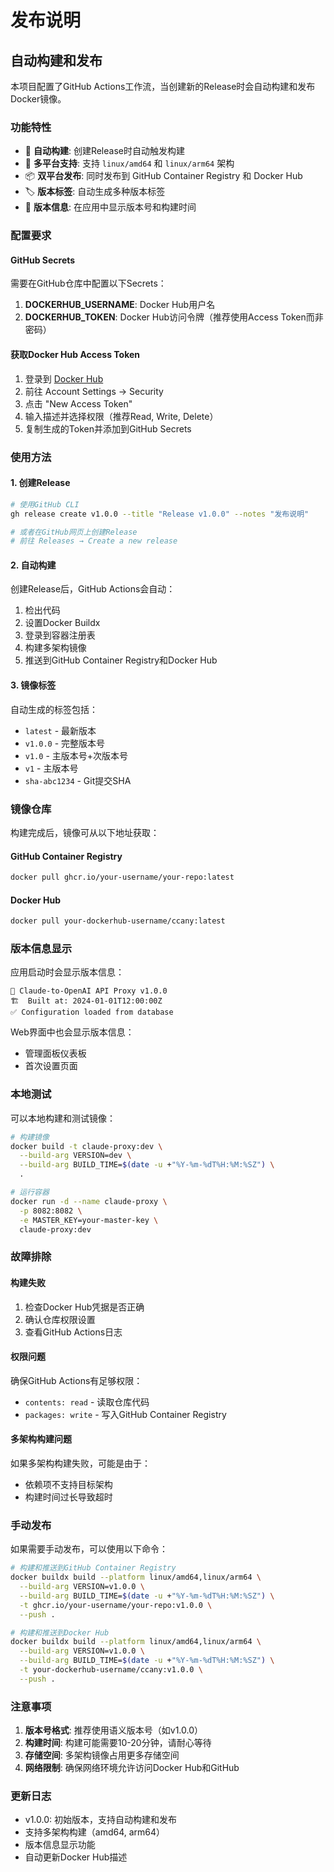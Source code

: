 # 发布说明

## 自动构建和发布

本项目配置了GitHub Actions工作流，当创建新的Release时会自动构建和发布Docker镜像。

### 功能特性

- 🚀 **自动构建**: 创建Release时自动触发构建
- 🐳 **多平台支持**: 支持 `linux/amd64` 和 `linux/arm64` 架构
- 📦 **双平台发布**: 同时发布到 GitHub Container Registry 和 Docker Hub
- 🏷️ **版本标签**: 自动生成多种版本标签
- 🔧 **版本信息**: 在应用中显示版本号和构建时间

### 配置要求

#### GitHub Secrets

需要在GitHub仓库中配置以下Secrets：

1. **DOCKERHUB_USERNAME**: Docker Hub用户名
2. **DOCKERHUB_TOKEN**: Docker Hub访问令牌（推荐使用Access Token而非密码）

#### 获取Docker Hub Access Token

1. 登录到 [Docker Hub](https://hub.docker.com/)
2. 前往 Account Settings → Security
3. 点击 "New Access Token"
4. 输入描述并选择权限（推荐Read, Write, Delete）
5. 复制生成的Token并添加到GitHub Secrets

### 使用方法

#### 1. 创建Release

```bash
# 使用GitHub CLI
gh release create v1.0.0 --title "Release v1.0.0" --notes "发布说明"

# 或者在GitHub网页上创建Release
# 前往 Releases → Create a new release
```

#### 2. 自动构建

创建Release后，GitHub Actions会自动：

1. 检出代码
2. 设置Docker Buildx
3. 登录到容器注册表
4. 构建多架构镜像
5. 推送到GitHub Container Registry和Docker Hub

#### 3. 镜像标签

自动生成的标签包括：

- `latest` - 最新版本
- `v1.0.0` - 完整版本号
- `v1.0` - 主版本号+次版本号
- `v1` - 主版本号
- `sha-abc1234` - Git提交SHA

### 镜像仓库

构建完成后，镜像可从以下地址获取：

#### GitHub Container Registry
```bash
docker pull ghcr.io/your-username/your-repo:latest
```

#### Docker Hub
```bash
docker pull your-dockerhub-username/ccany:latest
```

### 版本信息显示

应用启动时会显示版本信息：

```
🚀 Claude-to-OpenAI API Proxy v1.0.0
🏗️  Built at: 2024-01-01T12:00:00Z
✅ Configuration loaded from database
```

Web界面中也会显示版本信息：
- 管理面板仪表板
- 首次设置页面

### 本地测试

可以本地构建和测试镜像：

```bash
# 构建镜像
docker build -t claude-proxy:dev \
  --build-arg VERSION=dev \
  --build-arg BUILD_TIME=$(date -u +"%Y-%m-%dT%H:%M:%SZ") \
  .

# 运行容器
docker run -d --name claude-proxy \
  -p 8082:8082 \
  -e MASTER_KEY=your-master-key \
  claude-proxy:dev
```

### 故障排除

#### 构建失败

1. 检查Docker Hub凭据是否正确
2. 确认仓库权限设置
3. 查看GitHub Actions日志

#### 权限问题

确保GitHub Actions有足够权限：
- `contents: read` - 读取仓库代码
- `packages: write` - 写入GitHub Container Registry

#### 多架构构建问题

如果多架构构建失败，可能是由于：
- 依赖项不支持目标架构
- 构建时间过长导致超时

### 手动发布

如果需要手动发布，可以使用以下命令：

```bash
# 构建和推送到GitHub Container Registry
docker buildx build --platform linux/amd64,linux/arm64 \
  --build-arg VERSION=v1.0.0 \
  --build-arg BUILD_TIME=$(date -u +"%Y-%m-%dT%H:%M:%SZ") \
  -t ghcr.io/your-username/your-repo:v1.0.0 \
  --push .

# 构建和推送到Docker Hub
docker buildx build --platform linux/amd64,linux/arm64 \
  --build-arg VERSION=v1.0.0 \
  --build-arg BUILD_TIME=$(date -u +"%Y-%m-%dT%H:%M:%SZ") \
  -t your-dockerhub-username/ccany:v1.0.0 \
  --push .
```

### 注意事项

1. **版本号格式**: 推荐使用语义版本号（如v1.0.0）
2. **构建时间**: 构建可能需要10-20分钟，请耐心等待
3. **存储空间**: 多架构镜像占用更多存储空间
4. **网络限制**: 确保网络环境允许访问Docker Hub和GitHub

### 更新日志

- v1.0.0: 初始版本，支持自动构建和发布
- 支持多架构构建（amd64, arm64）
- 版本信息显示功能
- 自动更新Docker Hub描述